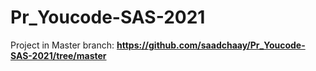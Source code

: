# Pr_Youcode-SAS-2021

Project in Master branch: **https://github.com/saadchaay/Pr_Youcode-SAS-2021/tree/master**
